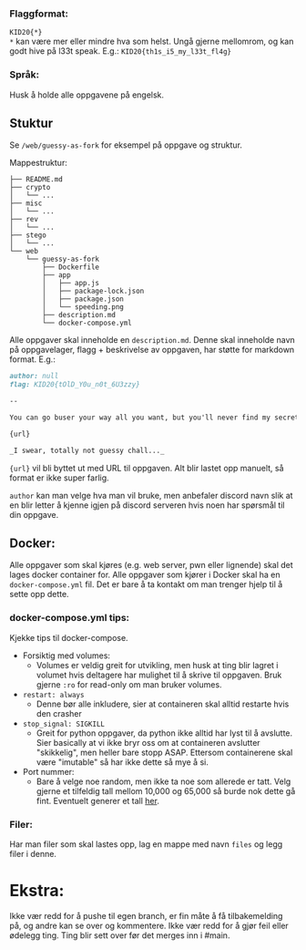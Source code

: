 ### Flaggformat:
`KID20{*}`\
`*` kan være mer eller mindre hva som helst. Ungå gjerne mellomrom, og kan godt hive på l33t speak. E.g.:
`KID20{th1s_i5_my_l33t_fl4g}`

### Språk:
Husk å holde alle oppgavene på engelsk.

## Stuktur
Se `/web/guessy-as-fork` for eksempel på oppgave og struktur.

Mappestruktur:
```
├── README.md
├── crypto
│   └── ...
├── misc
│   └── ...
├── rev
│   └── ...
├── stego
│   └── ...
└── web
    └── guessy-as-fork
        ├── Dockerfile
        ├── app
        │   ├── app.js
        │   ├── package-lock.json
        │   ├── package.json
        │   └── speeding.png
        ├── description.md
        └── docker-compose.yml
```

Alle oppgaver skal inneholde en `description.md`. 
Denne skal inneholde navn på oppgavelager, flagg + beskrivelse av oppgaven, har støtte for markdown format. E.g.:
```markdown
author: null
flag: KID20{tOlD_Y0u_n0t_6U3zzy}

--

You can go buser your way all you want, but you'll never find my secret! Even if you try 10,000 times to guess your way in, you'll never find it!

{url}

_I swear, totally not guessy chall..._
```

`{url}` vil bli byttet ut med URL til oppgaven. Alt blir lastet opp manuelt, så format er ikke super farlig.

`author` kan man velge hva man vil bruke, men anbefaler discord navn slik at en blir letter å kjenne igjen på discord serveren hvis noen har spørsmål til din oppgave.


## Docker:
Alle oppgaver som skal kjøres (e.g. web server, pwn eller lignende) skal det lages docker container for. Alle oppgaver som kjører i Docker skal ha en `docker-compose.yml` fil. Det er bare å ta kontakt om man trenger hjelp til å sette opp dette.

### docker-compose.yml tips:
Kjekke tips til docker-compose.
* Forsiktig med volumes:
	* Volumes er veldig greit for utvikling, men husk at ting blir lagret i volumet hvis deltagere har mulighet til å skrive til oppgaven. Bruk gjerne `:ro` for read-only om man bruker volumes.
* `restart: always`
	* Denne bør alle inkludere, sier at containeren skal alltid restarte hvis den crasher
* `stop_signal: SIGKILL`
	* Greit for python oppgaver, da python ikke alltid har lyst til å avslutte. Sier basically at vi ikke bryr oss om at containeren avslutter "skikkelig", men heller bare stopp ASAP. Ettersom containerene skal være "imutable" så har ikke dette så mye å si.
* Port nummer:
	* Bare å velge noe random, men ikke ta noe som allerede er tatt. Velg gjerne et tilfeldig tall mellom 10,000 og 65,000 så burde nok dette gå fint.
	Eventuelt generer et tall [her](https://duckduckgo.com/?q=random+number+between+10000+and+65000).

### Filer:
Har man filer som skal lastes opp, lag en mappe med navn `files` og legg filer i denne.

# Ekstra:
Ikke vær redd for å pushe til egen branch, er fin måte å få tilbakemelding på, og andre kan se over og kommentere. Ikke vær redd for å gjør feil eller ødelegg ting. Ting blir sett over før det merges inn i #main.
